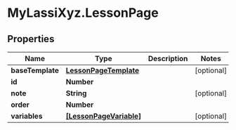 # MyLassiXyz.LessonPage

## Properties

Name | Type | Description | Notes
------------ | ------------- | ------------- | -------------
**baseTemplate** | [**LessonPageTemplate**](LessonPageTemplate.md) |  | [optional] 
**id** | **Number** |  | 
**note** | **String** |  | [optional] 
**order** | **Number** |  | 
**variables** | [**[LessonPageVariable]**](LessonPageVariable.md) |  | [optional] 


